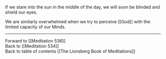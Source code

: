 If we stare into the sun in the middle of the day, we will soon be blinded and shield our eyes. 

We are similarly overwhelmed when we try to perceive [[God]] with the limited capacity of our Minds. 

___

Forward to [[Meditation 536]]  
Back to [[Meditation 534]]  
Back to table of contents [[The Lionsberg Book of Meditations]]  